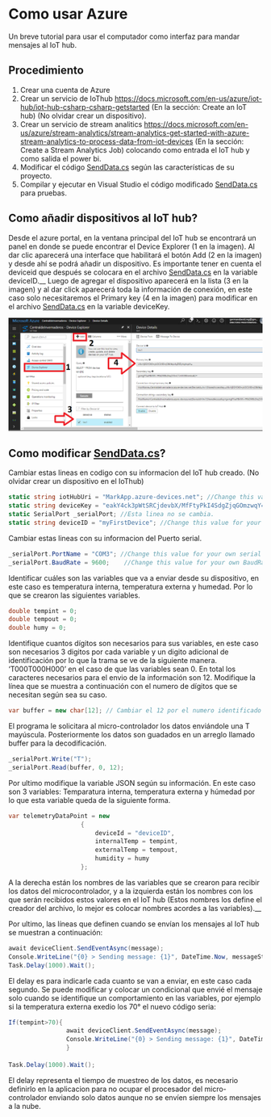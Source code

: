 # Como usar Azure

Un breve tutorial para usar el computador como interfaz para mandar mensajes al IoT hub.



## Procedimiento

1.	Crear una cuenta de Azure
2.	Crear un servicio de IoThub https://docs.microsoft.com/en-us/azure/iot-hub/iot-hub-csharp-csharp-getstarted (En la sección: Create an IoT hub) (No olvidar crear un dispositivo).
3.	Crear un servicio de stream analitics https://docs.microsoft.com/en-us/azure/stream-analytics/stream-analytics-get-started-with-azure-stream-analytics-to-process-data-from-iot-devices (En la sección: Create a Stream Analytics Job) colocando como entrada el IoT hub  y como salida el power bi.
4.	Modificar el código [SendData.cs](SendData.cs) según las características de su proyecto.
5.	Compilar y ejecutar en Visual Studio el código modificado [SendData.cs](SendData.cs) para pruebas.

## Como añadir dispositivos al IoT hub?

Desde el azure portal, en la ventana principal del IoT hub se encontrará un panel en donde se puede encontrar el Device Explorer (1 en la imagen). Al dar clic aparecerá una interface que habilitará el botón Add (2 en la imagen) y desde ahí se podrá añadir un dispositivo. Es importante tener en cuenta el deviceid que después se colocara en el archivo [SendData.cs](SendData.cs) en la variable deviceID.__
Luego de agregar el dispositivo aparecerá en la lista (3 en la imagen) y al dar click aparecerá toda la información de conexión, en este caso solo necesitaremos el Primary key (4 en la imagen) para modificar en el archivo [SendData.cs](SendData.cs) en la variable deviceKey.

![alt text](AddDevice.png)

## Como modificar [SendData.cs](SendData.cs)?

Cambiar estas lineas en codigo con su informacion del IoT hub creado. (No olvidar crear un dispositivo en el IoThub)
```csharp
static string iotHubUri = "MarkApp.azure-devices.net"; //Change this value for your own IoTHUB URL.
static string deviceKey = "eakY4ck3pWtSRCjdevbX/MfFtyPkI4SdgZjqGOmzwqY="; //Change this value for your own device key.
static SerialPort _serialPort; //Esta linea no se cambia.
static string deviceID = "myFirstDevice"; //Change this value for your device id
```

Cambiar estas lineas con su informacion del Puerto serial.
```csharp
_serialPort.PortName = "COM3"; //Change this value for your own serial port.
_serialPort.BaudRate = 9600; 	//Change this value for your own BaudRate.
```

Identificar cuáles son las variables que va a enviar desde su dispositivo, en este caso es temperatura interna, temperatura externa y humedad. Por lo que se crearon las siguientes variables.
```csharp
double tempint = 0;
double tempout = 0;
double humy = 0;
```

Identifique cuantos dígitos son necesarios para sus variables, en este caso son necesarios 3 digitos por cada variable y un digito adicional de identificación por lo que la trama se ve de la siguiente manera. ‘T000T000H000’ en el caso de que las variables sean 0. En total los caracteres necesarios para el envio de la información son 12. Modifique la línea que se muestra a continuación con el numero de dígitos que se necesitan según sea su caso. 
```csharp
var buffer = new char[12]; // Cambiar el 12 por el numero identificado
```

El programa le solicitara al micro-controlador los datos enviándole una T mayúscula. Posteriormente los datos son guadados en un arreglo llamado buffer para la decodificación.
```csharp
_serialPort.Write("T");
_serialPort.Read(buffer, 0, 12);
```

Por ultimo modifique la variable JSON según su información. En este caso son 3 variables: Temparatura interna, temperatura externa y húmedad por lo que esta variable queda de la siguiente forma.
```csharp
var telemetryDataPoint = new
	                {
	                    deviceId = "deviceID",
	                    internalTemp = tempint,
	                    externalTemp = tempout,
	                    humidity = humy
	                };
```
A la derecha están los nombres de las variables que se crearon para recibir los datos del microcontrolador, y a la izquierda están los nombres con los que serán recibidos estos valores en el IoT hub (Estos nombres los define el creador del archivo, lo mejor es colocar nombres acordes a las variables).__

Por ultimo, las líneas que definen cuando se envían los mensajes al IoT hub se muestran a continuación:
```csharp
await deviceClient.SendEventAsync(message);
Console.WriteLine("{0} > Sending message: {1}", DateTime.Now, messageString);
Task.Delay(1000).Wait();
```
El delay es para indicarle cada cuanto se van a enviar, en este caso cada segundo. Se puede modificar y colocar un condicional que envié el mensaje solo cuando se identifique un comportamiento en las variables, por ejemplo si la temperatura externa exedio los 70°  el nuevo código seria:
```csharp
If(tempint>70){
				await deviceClient.SendEventAsync(message);
				Console.WriteLine("{0} > Sending message: {1}", DateTime.Now, messageString);
				}

Task.Delay(1000).Wait();
```

El delay representa el tiempo de muestreo de los datos, es necesario definirlo en la aplicacion para no ocupar el procesador del micro-controlador enviando solo datos aunque no se envíen siempre los mensajes a la nube.
